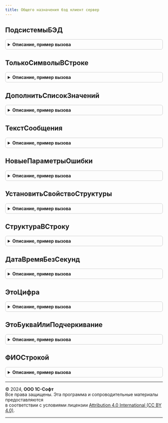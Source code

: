 ```yaml
---
title: Общего назначения бэд клиент сервер
---
```



## ПодсистемыБЭД
<details style="margin: 1em 0; padding: 0.5em; border: 1px solid #ccc; border-radius: 6px;">

<summary style="font-weight: bold; cursor: pointer;">Описание, пример вызова</summary>

```bsl

// Возвращает имена подсистем для использования в см. ЗаписатьВЖурналРегистрации.
//
// Возвращаемое значение:
// 	Структура:
// * ЭлектронноеВзаимодействие - Строка
// * ОбменСБанками - Строка
// * ОбменСКонтрагентами - Строка
// * ОбменССайтами - Строка
// * РегламентныеЗадания - Строка
// * БизнесСеть - Строка
// * ТорговыеПредложения - Строка
// * ИнтеграцияСЯндексКассой - Строка
// * СопоставлениеНоменклатурыКонтрагентов - Строка
// * Криптография - Строка
// * СервисДоставки - Строка
// * ЭлектронноеАктированиеЕИС - Строка
// * КоммерческиеПредложения - Строка
Функция ПодсистемыБЭД() Экспорт
```

Пример вызова
```bsl
Результат = ОбщегоНазначенияБЭДКлиентСервер.ПодсистемыБЭД() 
```
</details>

## ТолькоСимволыВСтроке
<details style="margin: 1em 0; padding: 0.5em; border: 1px solid #ccc; border-radius: 6px;">

<summary style="font-weight: bold; cursor: pointer;">Описание, пример вызова</summary>

```bsl

//++ Локализация

// Определяет, содержит ли строка только определенные символы.
//
// Параметры:
// 	ИсходнаяСтрока - Строка - строка для проверки
// 	СимволДляПроверки - Строка - символ для проверки
// 	УчитыватьПробелы - Булево - если Истина и в строке помимо указанного символа содержатся пробелы, будет возвращено
// 	                            значение Ложь.
// Возвращаемое значение:
// 	Булево - Истина, если строка содержит только указанные символы
Функция ТолькоСимволыВСтроке(Знач ИсходнаяСтрока, СимволДляПроверки, УчитыватьПробелы = Ложь) Экспорт
```

Пример вызова
```bsl
Результат = ОбщегоНазначенияБЭДКлиентСервер.ТолькоСимволыВСтроке(ИсходнаяСтрока, СимволДляПроверки, УчитыватьПробелы);
```
</details>

## ДополнитьСписокЗначений
<details style="margin: 1em 0; padding: 0.5em; border: 1px solid #ccc; border-radius: 6px;">

<summary style="font-weight: bold; cursor: pointer;">Описание, пример вызова</summary>

```bsl

Процедура ДополнитьСписокЗначений(Приемник, Источник) Экспорт
```

Пример вызова
```bsl
ОбщегоНазначенияБЭДКлиентСервер.ДополнитьСписокЗначений(Приемник, Источник) 
```
</details>

## ТекстСообщения
<details style="margin: 1em 0; padding: 0.5em; border: 1px solid #ccc; border-radius: 6px;">

<summary style="font-weight: bold; cursor: pointer;">Описание, пример вызова</summary>

```bsl

// Формирует текст сообщения, подставляя значения параметров в шаблоны сообщений.
//
// Параметры:
//  ВидПоля        - Строка - может принимать значения: "Поле", "Колонка", "Список";
//  ВидСообщения   - Строка - может принимать значения: "Заполнение", "Корректность";
//  ИмяПоля        - Строка - имя поля;
//  НомерСтроки    - Строка - номер строки;
//  ИмяСписка      - Строка - имя списка;
//  ТекстСообщения - Строка - текст сообщения о некорректности заполнения.
//
// Возвращаемое значение:
//   Строка - текст сообщения.
//
Функция ТекстСообщения(ВидПоля = "Поле", ВидСообщения = "Заполнение", ИмяПоля = "", НомерСтроки = "", ИмяСписка = "", ТекстСообщения = "") Экспорт
```

Пример вызова
```bsl
Результат = ОбщегоНазначенияБЭДКлиентСервер.ТекстСообщения(ВидПоля, ВидСообщения, ИмяПоля, НомерСтроки, ИмяСписка, ТекстСообщения);
```
</details>

## НовыеПараметрыОшибки
<details style="margin: 1em 0; padding: 0.5em; border: 1px solid #ccc; border-radius: 6px;">

<summary style="font-weight: bold; cursor: pointer;">Описание, пример вызова</summary>

```bsl

// Формирует служебную структуру, которая может быть использована для указания параметров обработки ошибок для
// реквизитов дерева данных электронного документа.
//
// Параметры:
//  КлючДанных			 - ЛюбаяСсылка - ключ данных для обработки через сообщение пользователю (см. СообщениеПользователю).
//  ПутьКДанным			 - Строка - путь к данным для обработки через сообщение пользователю (см. СообщениеПользователю).
//  НавигационнаяСсылка	 - Строка - навигационная ссылка, по которой нужно перейти при клике на ошибку.
//  ИмяФормы			 - Строка - имя формы, которую нужно открыть при клике на ошибку.
//  ПараметрыФормы		 - Структура - параметры, передаваемые в форму, открываемую при клике на ошибку.
//  ТекстОшибки			 - Строка - используется для переопределения стандартного текста ошибки.
//
// Возвращаемое значение:
//  Структура:
//    * КлючСообщения - ЛюбаяСсылка - заполняется из параметра "КлючДанных".
//    * ПутьКДаннымСообщения - Строка - заполняется из параметра "ПутьКДанным".
//    * НавигационнаяСсылка - Строка - заполняется из параметра "НавигационнаяСсылка".
//    * ИмяФормы - Строка - заполняется из параметра "ИмяФормы".
//    * ПараметрыФормы - Структура - заполняется из параметра "ПараметрыФормы".
//    * ТекстОшибки - Строка - заполняется из параметра "ТекстОшибки".
//
Функция НовыеПараметрыОшибки(КлючДанных = Неопределено, ПутьКДанным = "", НавигационнаяСсылка = "", ИмяФормы = "", Экспорт
```

Пример вызова
```bsl
Результат = ОбщегоНазначенияБЭДКлиентСервер.НовыеПараметрыОшибки(КлючДанных, ПутьКДанным, НавигационнаяСсылка, ИмяФормы, );
```
</details>

## УстановитьСвойствоСтруктуры
<details style="margin: 1em 0; padding: 0.5em; border: 1px solid #ccc; border-radius: 6px;">

<summary style="font-weight: bold; cursor: pointer;">Описание, пример вызова</summary>

```bsl

Процедура УстановитьСвойствоСтруктуры(Структура, Знач ИерархияСвойств, Знач Значение) Экспорт
```

Пример вызова
```bsl
ОбщегоНазначенияБЭДКлиентСервер.УстановитьСвойствоСтруктуры(Структура, ИерархияСвойств, Значение) 
```
</details>

## СтруктураВСтроку
<details style="margin: 1em 0; padding: 0.5em; border: 1px solid #ccc; border-radius: 6px;">

<summary style="font-weight: bold; cursor: pointer;">Описание, пример вызова</summary>

```bsl

// Преобразует ключи и значения элементов структуры в строку.
//
// Параметры:
//	Структура - Структура - структура, ключи и значения которой преобразуются в строку.
//	РазделительКлючЗначение - Строка - разделитель, который вставляется в строку между ключом и значением структуры.
//	РазделительЭлементов - Строка - разделитель, который вставляется в строку между элементами структуры.
//
// Возвращаемое значение:
//	Строка - строка, содержащая ключи и значения элементов структуры разделенные разделителем.
//
Функция СтруктураВСтроку(Структура, РазделительКлючЗначение = "=", РазделительЭлементов = ";") Экспорт
```

Пример вызова
```bsl
Результат = ОбщегоНазначенияБЭДКлиентСервер.СтруктураВСтроку(Структура, РазделительКлючЗначение, РазделительЭлементов);
```
</details>

## ДатаВремяБезСекунд
<details style="margin: 1em 0; padding: 0.5em; border: 1px solid #ccc; border-radius: 6px;">

<summary style="font-weight: bold; cursor: pointer;">Описание, пример вызова</summary>

```bsl

// Возвращает форматированную дату+время без секунд.
//
// Параметры:
//  ДатаВремя - Дата
//
// Возвращаемое значение:
//  Строка - Форматированная дата
//
Функция ДатаВремяБезСекунд(ДатаВремя) Экспорт
```

Пример вызова
```bsl
Результат = ОбщегоНазначенияБЭДКлиентСервер.ДатаВремяБезСекунд(ДатаВремя) 
```
</details>

## ЭтоЦифра
<details style="margin: 1em 0; padding: 0.5em; border: 1px solid #ccc; border-radius: 6px;">

<summary style="font-weight: bold; cursor: pointer;">Описание, пример вызова</summary>

```bsl

Функция ЭтоЦифра(Знач Символ) Экспорт
```

Пример вызова
```bsl
Результат = ОбщегоНазначенияБЭДКлиентСервер.ЭтоЦифра(Символ) 
```
</details>

## ЭтоБукваИлиПодчеркивание
<details style="margin: 1em 0; padding: 0.5em; border: 1px solid #ccc; border-radius: 6px;">

<summary style="font-weight: bold; cursor: pointer;">Описание, пример вызова</summary>

```bsl

Функция ЭтоБукваИлиПодчеркивание(Знач Символ) Экспорт
```

Пример вызова
```bsl
Результат = ОбщегоНазначенияБЭДКлиентСервер.ЭтоБукваИлиПодчеркивание(Символ) 
```
</details>

## ФИОСтрокой
<details style="margin: 1em 0; padding: 0.5em; border: 1px solid #ccc; border-radius: 6px;">

<summary style="font-weight: bold; cursor: pointer;">Описание, пример вызова</summary>

```bsl

// ФИОСтрокой.
//
// Параметры:
//  ФИОИлиФамилия - Строка - Фамилия
//                - Структура, ОбъектXDTO - объект, владеющий свойствами Фамилия, Имя, Отчество
//  Имя - Строка
//  Отчество - Строка
//
// Варианты вызова:
//  ФИОСтрокой(ФИО) - передается объект, владеющий свойствами Фамилия, Имя и/или Отчество
//  ФИОСтрокой(Фамилия, Имя) - формирование имени без отчества
//  ФИОСтрокой(Фамилия, Имя, Отчество) - формировании полного имени, если в Отчество пустое значение, то будет
//                                       сформирован второй вариант.
//
// Возвращаемое значение:
//  Строка - строка вида "[Фамилия] [Имя] [Отчество]" или "[Фамилия] [Имя]" при отсутствии отчества
Функция ФИОСтрокой(ФИОИлиФамилия, Имя = "", Отчество = "") Экспорт
```

Пример вызова
```bsl
Результат = ОбщегоНазначенияБЭДКлиентСервер.ФИОСтрокой(ФИОИлиФамилия, Имя, Отчество);
```
</details>

---

© 2024, **ООО 1С-Софт**  
Все права защищены. Эта программа и сопроводительные материалы предоставляются  
в соответствии с условиями лицензии [Attribution 4.0 International (CC BY 4.0)](https://creativecommons.org/licenses/by/4.0/legalcode).

---
